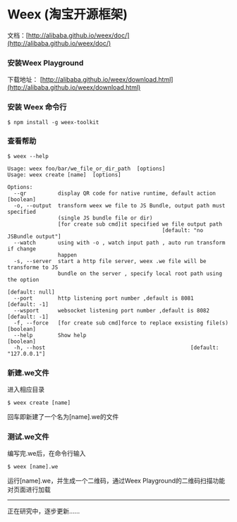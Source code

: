 # Weex (淘宝开源框架)

文档：[http://alibaba.github.io/weex/doc/](http://alibaba.github.io/weex/doc/)

### 安装Weex Playground

下载地址： [http://alibaba.github.io/weex/download.html](http://alibaba.github.io/weex/download.html)

### 安装 Weex 命令行

```shell
$ npm install -g weex-toolkit
```

### 查看帮助
```shell
$ weex --help
```

```shell
Usage: weex foo/bar/we_file_or_dir_path  [options]
Usage: weex create [name]  [options]

Options:
  --qr          display QR code for native runtime, default action     [boolean]
  -o, --output  transform weex we file to JS Bundle, output path must specified
                (single JS bundle file or dir)
                [for create sub cmd]it specified we file output path
                                                 [default: "no JSBundle output"]
  --watch       using with -o , watch input path , auto run transform if change
                happen
  -s, --server  start a http file server, weex .we file will be transforme to JS
                bundle on the server , specify local root path using the option
                                                                 [default: null]
  --port        http listening port number ,default is 8081        [default: -1]
  --wsport      websocket listening port number ,default is 8082   [default: -1]
  -f, --force   [for create sub cmd]force to replace exsisting file(s) [boolean]
  --help        Show help                                              [boolean]
  -h, --host                                              [default: "127.0.0.1"]
```


### 新建.we文件

进入相应目录

```shell
$ weex create [name]
```

回车即新建了一个名为\[name\].we的文件


### 测试.we文件

编写完.we后，在命令行输入

```shell
$ weex [name].we
```

运行\[name\].we，并生成一个二维码，通过Weex Playground的二维码扫描功能对页面进行加载





***

正在研究中，逐步更新……


